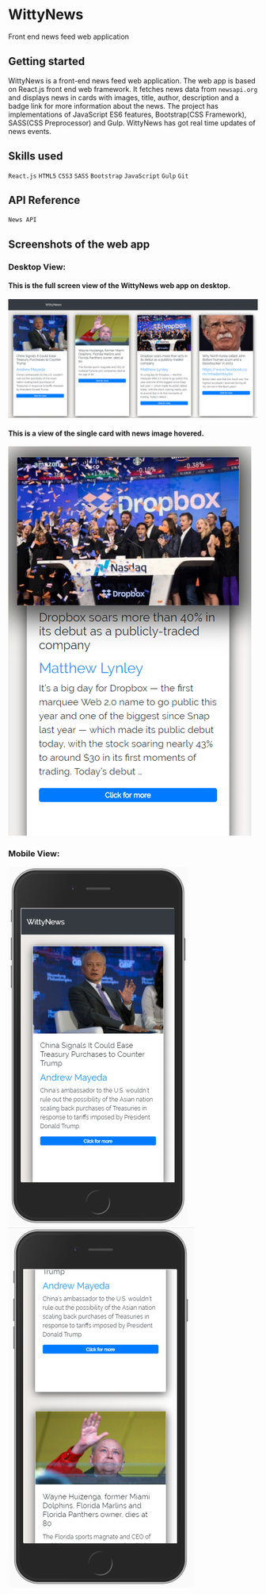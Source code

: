# WittyNews
Front end news feed web application

## Getting started
WittyNews is a front-end news feed web application. The web app is based on React.js front end web framework. It fetches news data from `newsapi.org` and displays news in cards with images, title, author, description and a badge link for more information about the news.
The project has implementations of JavaScript ES6 features, Bootstrap(CSS Framework), SASS(CSS Preprocessor) and Gulp. WittyNews has got real time updates of news events.

## Skills used
`React.js` `HTML5` `CSS3` `SASS` `Bootstrap` `JavaScript` `Gulp` `Git`

## API Reference
`News API`

## Screenshots of the web app
### Desktop View:

#### This is the full screen view of the WittyNews web app on desktop.
![alt text](https://github.com/abhishekpaul10/wittynews/blob/master/screenshots/pc1.PNG "PC Screenshot 1")

#### This is a view of the single card with news image hovered.
![alt text](https://github.com/abhishekpaul10/wittynews/blob/master/screenshots/pc2.png "PC Screenshot 2")

### Mobile View:

![alt text](https://github.com/abhishekpaul10/wittynews/blob/master/screenshots/mobile1.PNG "Mobile Screenshot 1") ![alt text](https://github.com/abhishekpaul10/wittynews/blob/master/screenshots/mobile2.PNG "Mobile Screenshot 2")






